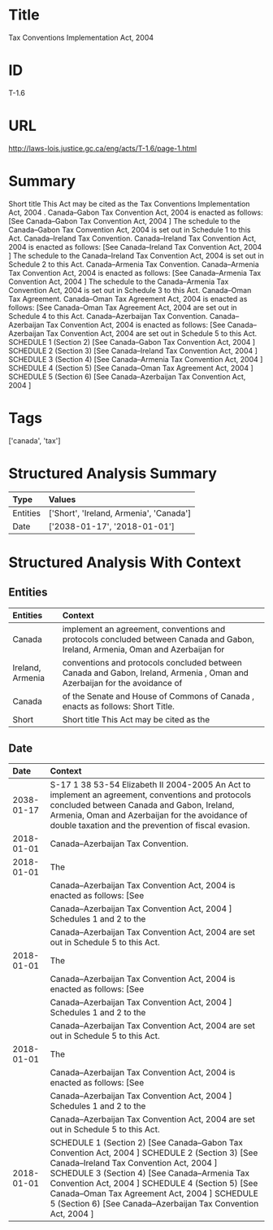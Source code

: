 # Title
Tax Conventions Implementation Act, 2004


# ID
T-1.6

# URL
http://laws-lois.justice.gc.ca/eng/acts/T-1.6/page-1.html


# Summary
Short title This Act may be cited as the  Tax Conventions Implementation Act, 2004 .
Canada–Gabon Tax Convention Act, 2004  is enacted as follows: [See 
Canada–Gabon Tax Convention Act, 2004 ] The schedule to the 
Canada–Gabon Tax Convention Act, 2004  is set out in Schedule 1 to this Act. Canada–Ireland Tax Convention.
Canada–Ireland Tax Convention Act, 2004  is enacted as follows: [See 
Canada–Ireland Tax Convention Act, 2004 ] The schedule to the 
Canada–Ireland Tax Convention Act, 2004  is set out in Schedule 2 to this Act. Canada–Armenia Tax Convention.
Canada–Armenia Tax Convention Act, 2004  is enacted as follows: [See 
Canada–Armenia Tax Convention Act, 2004 ] The schedule to the 
Canada–Armenia Tax Convention Act, 2004  is set out in Schedule 3 to this Act. Canada–Oman Tax Agreement.
Canada–Oman Tax Agreement Act, 2004  is enacted as follows: [See 
Canada–Oman Tax Agreement Act, 2004  are set out in Schedule 4 to this Act. Canada–Azerbaijan Tax Convention.
Canada–Azerbaijan Tax Convention Act, 2004  is enacted as follows: [See 
Canada–Azerbaijan Tax Convention Act, 2004  are set out in Schedule 5 to this Act. SCHEDULE 1 (Section 2) [See  Canada–Gabon Tax Convention Act, 2004 ] SCHEDULE 2 (Section 3) [See  Canada–Ireland Tax Convention Act, 2004 ] SCHEDULE 3 (Section 4) [See  Canada–Armenia Tax Convention Act, 2004 ] SCHEDULE 4 (Section 5) [See  Canada–Oman Tax Agreement Act, 2004 ] SCHEDULE 5 (Section 6) [See  Canada–Azerbaijan Tax Convention Act, 2004 ] 


# Tags
['canada', 'tax']


# Structured Analysis Summary
| Type     | Values                                  |
|:---------|:----------------------------------------|
| Entities | ['Short', 'Ireland, Armenia', 'Canada'] |
| Date     | ['2038-01-17', '2018-01-01']            |


# Structured Analysis With Context
 


## Entities
| Entities         | Context                                                                                                                         |
|:-----------------|:--------------------------------------------------------------------------------------------------------------------------------|
| Canada           | implement an agreement, conventions and protocols concluded between Canada and Gabon, Ireland, Armenia, Oman and Azerbaijan for |
| Ireland, Armenia | conventions and protocols concluded between Canada and Gabon, Ireland, Armenia , Oman and Azerbaijan for the avoidance of       |
| Canada           | of the Senate and House of Commons of Canada , enacts as follows: Short Title.                                                  |
| Short            | Short title This Act may be cited as the                                                                                        |


## Date
| Date       | Context                                                                                                                                                                                                                                                                                                                                                         |
|:-----------|:----------------------------------------------------------------------------------------------------------------------------------------------------------------------------------------------------------------------------------------------------------------------------------------------------------------------------------------------------------------|
| 2038-01-17 | S-17 1 38 53-54 Elizabeth II 2004-2005 An Act to implement an agreement, conventions and protocols concluded between Canada and Gabon, Ireland, Armenia, Oman and Azerbaijan for the avoidance of double taxation and the prevention of fiscal evasion.                                                                                                         |
| 2018-01-01 | Canada–Azerbaijan Tax Convention.                                                                                                                                                                                                                                                                                                                               |
| 2018-01-01 | The                                                                                                                                                                                                                                                                                                                                                             |
|            |  Canada–Azerbaijan Tax Convention Act, 2004  is enacted as follows: [See                                                                                                                                                                                                                                                                                        |
|            |  Canada–Azerbaijan Tax Convention Act, 2004 ] Schedules 1 and 2 to the                                                                                                                                                                                                                                                                                          |
|            |  Canada–Azerbaijan Tax Convention Act, 2004  are set out in Schedule 5 to this Act.                                                                                                                                                                                                                                                                             |
| 2018-01-01 | The                                                                                                                                                                                                                                                                                                                                                             |
|            |  Canada–Azerbaijan Tax Convention Act, 2004  is enacted as follows: [See                                                                                                                                                                                                                                                                                        |
|            |  Canada–Azerbaijan Tax Convention Act, 2004 ] Schedules 1 and 2 to the                                                                                                                                                                                                                                                                                          |
|            |  Canada–Azerbaijan Tax Convention Act, 2004  are set out in Schedule 5 to this Act.                                                                                                                                                                                                                                                                             |
| 2018-01-01 | The                                                                                                                                                                                                                                                                                                                                                             |
|            |  Canada–Azerbaijan Tax Convention Act, 2004  is enacted as follows: [See                                                                                                                                                                                                                                                                                        |
|            |  Canada–Azerbaijan Tax Convention Act, 2004 ] Schedules 1 and 2 to the                                                                                                                                                                                                                                                                                          |
|            |  Canada–Azerbaijan Tax Convention Act, 2004  are set out in Schedule 5 to this Act.                                                                                                                                                                                                                                                                             |
| 2018-01-01 | SCHEDULE 1 (Section 2) [See  Canada–Gabon Tax Convention Act, 2004 ] SCHEDULE 2 (Section 3) [See  Canada–Ireland Tax Convention Act, 2004 ] SCHEDULE 3 (Section 4) [See  Canada–Armenia Tax Convention Act, 2004 ] SCHEDULE 4 (Section 5) [See  Canada–Oman Tax Agreement Act, 2004 ] SCHEDULE 5 (Section 6) [See  Canada–Azerbaijan Tax Convention Act, 2004 ] |


